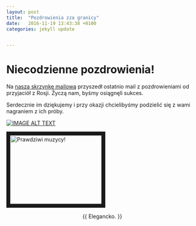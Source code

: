 ```yaml
---
layout: post
title:  "Pozdrowienia zza granicy"
date:   2016-11-19 13:43:38 +0100
categories: jekyll update


---
```


# Niecodzienne pozdrowienia!

Na [naszą skrzynkę mailową][nasz-mail] przyszedł ostatnio mail z pozdrowieniami od przyjaciół z Rosji. Życzą nam, byśmy osiągnęli sukces.

Serdecznie im dziękujemy i przy okazji chcielibyśmy podzielić się z wami nagraniem z ich próby.

[![IMAGE ALT TEXT](http://img.youtube.com/vi/0zxxM9EYQzY/0.jpg)](http://www.youtube.com/watch?v=0zxxM9EYQzY "Video Title")

<a href="http://www.youtube.com/watch?feature=player_embedded&v=0zxxM9EYQzY" target="_blank"><img src="http://img.youtube.com/vi/0zxxM9EYQzY/0.jpg" 
alt="Prawdziwi muzycy!" width="240" height="180" border="10" /></a>

<p style="text-align: center;">{{ Elegancko. }}</p>

[nasz-mail]: najtanszy@najlepszy.su


